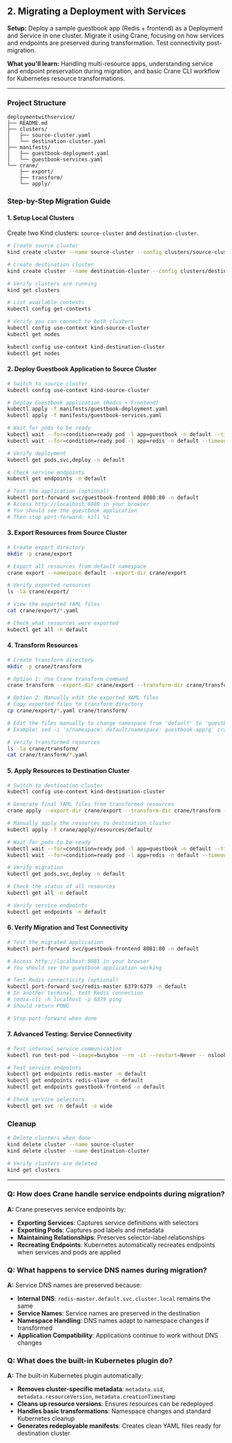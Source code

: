## 2. Migrating a Deployment with Services

**Setup:** Deploy a sample guestbook app (Redis + frontend) as a Deployment and Service in one cluster. Migrate it using Crane, focusing on how services and endpoints are preserved during transformation. Test connectivity post-migration.

**What you'll learn:** Handling multi-resource apps, understanding service and endpoint preservation during migration, and basic Crane CLI workflow for Kubernetes resource transformations.

---

### Project Structure

```
deploymentwithservice/
├── README.md
├── clusters/
│   ├── source-cluster.yaml
│   └── destination-cluster.yaml
├── manifests/
│   ├── guestbook-deployment.yaml
│   └── guestbook-services.yaml
└── crane/
    ├── export/
    ├── transform/
    └── apply/
```

### Step-by-Step Migration Guide

#### 1. Setup Local Clusters

Create two Kind clusters: `source-cluster` and `destination-cluster`.

```bash
# Create source cluster
kind create cluster --name source-cluster --config clusters/source-cluster.yaml

# Create destination cluster  
kind create cluster --name destination-cluster --config clusters/destination-cluster.yaml

# Verify clusters are running
kind get clusters

# List available contexts
kubectl config get-contexts

# Verify you can connect to both clusters
kubectl config use-context kind-source-cluster
kubectl get nodes

kubectl config use-context kind-destination-cluster
kubectl get nodes
```

#### 2. Deploy Guestbook Application to Source Cluster

```bash
# Switch to source cluster
kubectl config use-context kind-source-cluster

# Deploy Guestbook application (Redis + Frontend)
kubectl apply -f manifests/guestbook-deployment.yaml
kubectl apply -f manifests/guestbook-services.yaml

# Wait for pods to be ready
kubectl wait --for=condition=ready pod -l app=guestbook -n default --timeout=300s
kubectl wait --for=condition=ready pod -l app=redis -n default --timeout=300s

# Verify deployment
kubectl get pods,svc,deploy -n default

# Check service endpoints
kubectl get endpoints -n default

# Test the application (optional)
kubectl port-forward svc/guestbook-frontend 8080:80 -n default
# Access http://localhost:8080 in your browser
# You should see the guestbook application
# Then stop port-forward: kill %1
```

#### 3. Export Resources from Source Cluster

```bash
# Create export directory
mkdir -p crane/export

# Export all resources from default namespace
crane export --namespace default --export-dir crane/export

# Verify exported resources
ls -la crane/export/

# View the exported YAML files
cat crane/export/*.yaml

# Check what resources were exported
kubectl get all -n default
```

#### 4. Transform Resources

```bash
# Create transform directory
mkdir -p crane/transform

# Option 1: Use Crane transform command
crane transform --export-dir crane/export --transform-dir crane/transform

# Option 2: Manually edit the exported YAML files
# Copy exported files to transform directory
cp crane/export/*.yaml crane/transform/

# Edit the files manually to change namespace from 'default' to 'guestbook-app'
# Example: sed -i 's/namespace: default/namespace: guestbook-app/g' crane/transform/*.yaml

# Verify transformed resources
ls -la crane/transform/
cat crane/transform/*.yaml
```

#### 5. Apply Resources to Destination Cluster

```bash
# Switch to destination cluster
kubectl config use-context kind-destination-cluster

# Generate final YAML files from transformed resources
crane apply --export-dir crane/export --transform-dir crane/transform --output-dir crane/apply

# Manually apply the resources to destination cluster
kubectl apply -f crane/apply/resources/default/

# Wait for pods to be ready
kubectl wait --for=condition=ready pod -l app=guestbook -n default --timeout=300s
kubectl wait --for=condition=ready pod -l app=redis -n default --timeout=300s

# Verify migration
kubectl get pods,svc,deploy -n default

# Check the status of all resources
kubectl get all -n default

# Verify service endpoints
kubectl get endpoints -n default
```

#### 6. Verify Migration and Test Connectivity

```bash
# Test the migrated application
kubectl port-forward svc/guestbook-frontend 8081:80 -n default

# Access http://localhost:8081 in your browser
# You should see the guestbook application working

# Test Redis connectivity (optional)
kubectl port-forward svc/redis-master 6379:6379 -n default
# In another terminal, test Redis connection
# redis-cli -h localhost -p 6379 ping
# Should return PONG

# Stop port-forward when done
```

#### 7. Advanced Testing: Service Connectivity

```bash
# Test internal service communication
kubectl run test-pod --image=busybox --rm -it --restart=Never -- nslookup redis-master.default.svc.cluster.local

# Test service endpoints
kubectl get endpoints redis-master -n default
kubectl get endpoints redis-slave -n default
kubectl get endpoints guestbook-frontend -n default

# Check service selectors
kubectl get svc -n default -o wide
```

### Cleanup

```bash
# Delete clusters when done
kind delete cluster --name source-cluster
kind delete cluster --name destination-cluster

# Verify clusters are deleted
kind get clusters
```

---

### Q: How does Crane handle service endpoints during migration?

**A:** Crane preserves service endpoints by:
- **Exporting Services**: Captures service definitions with selectors
- **Exporting Pods**: Captures pod labels and metadata
- **Maintaining Relationships**: Preserves selector-label relationships
- **Recreating Endpoints**: Kubernetes automatically recreates endpoints when services and pods are applied

### Q: What happens to service DNS names during migration?

**A:** Service DNS names are preserved because:
- **Internal DNS**: `redis-master.default.svc.cluster.local` remains the same
- **Service Names**: Service names are preserved in the destination
- **Namespace Handling**: DNS names adapt to namespace changes if transformed
- **Application Compatibility**: Applications continue to work without DNS changes

### Q: What does the built-in Kubernetes plugin do?

**A:** The built-in Kubernetes plugin automatically:
- **Removes cluster-specific metadata**: `metadata.uid`, `metadata.resourceVersion`, `metadata.creationTimestamp`
- **Cleans up resource versions**: Ensures resources can be redeployed
- **Handles basic transformations**: Namespace changes and standard Kubernetes cleanup
- **Generates redeployable manifests**: Creates clean YAML files ready for destination cluster
